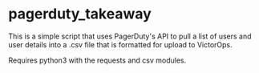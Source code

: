# pagerduty_takeaway


This is a simple script that uses PagerDuty's API to pull a list of users and user details into a .csv file that is formatted for upload to VictorOps.

Requires python3 with the requests and csv modules.

